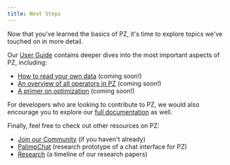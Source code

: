 ```yaml
---
title: Next Steps
---
```

<!-- ## Goal
This page should guide the reader towards the first page of our user guide (`docs/user-guide/overview.md`), and remove any sense of "unknown unknowns". In other words, the user should have a complete picture of what is left to learn about PZ when they finish reading this page.

It would probably be okay to duplicate a lot of the links in `docs/user-guide/overview.md` right here, so that the user can see what they cover.

- User Guide 1
- User Guide 2
- etc.

Next, the page should link to "barebones" documentation, i.e. the "third-layer" pages which contain class and function definitions.

- `Context`
- `Dataset`
- `Aggregate`
- `Convert` (or whatever we're calling it)
- etc.

Finally, the page should link to the remaining cool PZ stuff, including:

- Our "Cookbook" / tutorials repo (which I will set up any day now)
- Our blog post(s)
- Our talk(s)
- Our research papers
- etc. -->

Now that you've learned the basics of PZ, it's time to explore topics we've touched on in more detail.

Our [User Guide](../user-guide/overview.md) contains deeper dives into the most important aspects of PZ, including:

- [How to read your own data](../user-guide/dataset.md) (coming soon!)
- [An overview of all operators in PZ](../user-guide/operators.md) (coming soon!)
- [A primer on optimization](../user-guide/optimization.md) (coming soon!)

For developers who are looking to contribute to PZ, we would also encourage you to explore our [full documentation](../api/overview.md) as well.

Finally, feel free to check out other resources on PZ:

- [Join our Community](https://discord.gg/dN85JJ6jaH) (if you haven't already)
- [PalimpChat](http://3.213.4.62:8888/) (research prototype of a chat interface for PZ)
- [Research](/research) (a timeline of our research papers)
